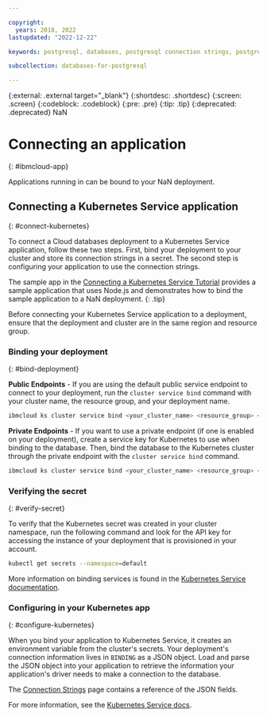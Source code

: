 ```yaml
---

copyright:
  years: 2018, 2022
lastupdated: "2022-12-22"

keywords: postgresql, databases, postgresql connection strings, postgresql connection ibm application

subcollection: databases-for-postgresql

---
```


{:external: .external target="_blank"}
{:shortdesc: .shortdesc}
{:screen: .screen}
{:codeblock: .codeblock}
{:pre: .pre}
{:tip: .tip}
{:deprecated: .deprecated}
NaN



# Connecting an  application
{: #ibmcloud-app}

Applications running in  can be bound to your NaN deployment.

## Connecting a Kubernetes Service application
{: #connect-kubernetes}

To connect a Cloud databases deployment to a Kubernetes Service application, follow these two steps. First, bind your deployment to your cluster and store its connection strings in a secret. The second step is configuring your application to use the connection strings.

The sample app in the [Connecting a Kubernetes Service Tutorial](/docs/databases-for-postgresql?topic=cloud-databases-tutorial-k8s-app) provides a sample application that uses Node.js and demonstrates how to bind the sample application to a NaN deployment.
{: .tip}

Before connecting your Kubernetes Service application to a deployment, ensure that the deployment and cluster are in the same region and resource group.

### Binding your deployment
{: #bind-deployment}

**Public Endpoints** - If you are using the default public service endpoint to connect to your deployment, run the `cluster service bind` command with your cluster name, the resource group, and your deployment name.

```sh
ibmcloud ks cluster service bind <your_cluster_name> <resource_group> <your_database_deployment>
```

**Private Endpoints** - If you want to use a private endpoint (if one is enabled on your deployment), create a service key for Kubernetes to use when binding to the database. Then, bind the database to the Kubernetes cluster through the private endpoint with the `cluster service bind` command.

```sh
ibmcloud ks cluster service bind <your_cluster_name> <resource_group> <your_database_deployment> --key <your-private-key>
```

### Verifying the secret
{: #verify-secret}

To verify that the Kubernetes secret was created in your cluster namespace, run the following command and look for the API key for accessing the instance of your deployment that is provisioned in your account.

```sh
kubectl get secrets --namespace=default
```

More information on binding services is found in the [Kubernetes Service documentation](/docs/containers?topic=containers-service-binding#bind-services).

### Configuring in your Kubernetes app
{: #configure-kubernetes}

When you bind your application to Kubernetes Service, it creates an environment variable from the cluster's secrets. Your deployment's connection information lives in `BINDING` as a JSON object. Load and parse the JSON object into your application to retrieve the information your application's driver needs to make a connection to the database.

The [Connection Strings](/docs/databases-for-postgresql?topic=databases-for-postgresql-connection-strings#connection-string-breakdown) page contains a reference of the JSON fields.

For more information, see the [Kubernetes Service docs](https://cloud.ibm.com/docs/containers?topic=containers-service-binding#reference_secret).

